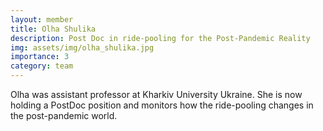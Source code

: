 ```yaml
---
layout: member
title: Olha Shulika
description: Post Doc in ride-pooling for the Post-Pandemic Reality
img: assets/img/olha_shulika.jpg
importance: 3
category: team
---
```


Olha was assistant professor at Kharkiv University Ukraine. 
She is now holding a PostDoc position and monitors how the ride-pooling changes in the post-pandemic world.
